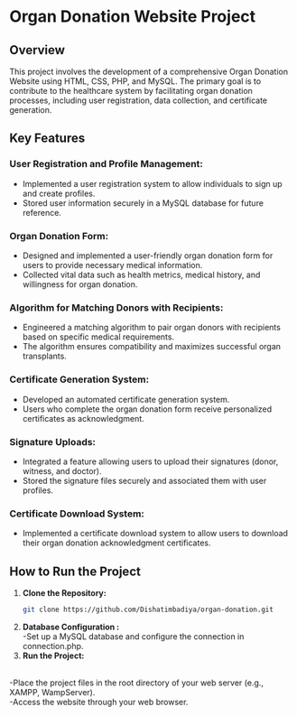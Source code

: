 # Organ Donation Website Project

## Overview
This project involves the development of a comprehensive Organ Donation Website using HTML, CSS, PHP, and MySQL. The primary goal is to contribute to the healthcare system by facilitating organ donation processes, including user registration, data collection, and certificate generation.

## Key Features

### User Registration and Profile Management:
- Implemented a user registration system to allow individuals to sign up and create profiles.
- Stored user information securely in a MySQL database for future reference.

### Organ Donation Form:
- Designed and implemented a user-friendly organ donation form for users to provide necessary medical information.
- Collected vital data such as health metrics, medical history, and willingness for organ donation.

### Algorithm for Matching Donors with Recipients:
- Engineered a matching algorithm to pair organ donors with recipients based on specific medical requirements.
- The algorithm ensures compatibility and maximizes successful organ transplants.

### Certificate Generation System:
- Developed an automated certificate generation system.
- Users who complete the organ donation form receive personalized certificates as acknowledgment.

### Signature Uploads:
- Integrated a feature allowing users to upload their signatures (donor, witness, and doctor).
- Stored the signature files securely and associated them with user profiles.

### Certificate Download System:
- Implemented a certificate download system to allow users to download their organ donation acknowledgment certificates.

## How to Run the Project
1. **Clone the Repository:**
   ```bash
   git clone https://github.com/Dishatimbadiya/organ-donation.git
2. **Database Configuration :**
   </br>
-Set up a MySQL database and configure the connection in connection.php.
4. **Run the Project:**
 </br>
-Place the project files in the root directory of your web server (e.g., XAMPP, WampServer).
 </br>
-Access the website through your web browser.
